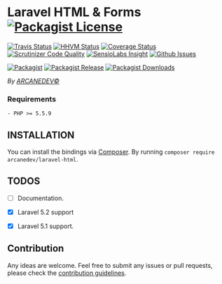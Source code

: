 # Laravel HTML & Forms  [![Packagist License][badge_license]](LICENSE.md)

[![Travis Status][badge_build]](https://travis-ci.org/ARCANEDEV/LaravelHtml)
[![HHVM Status][badge_hhvm]](http://hhvm.h4cc.de/package/arcanedev/laravel-html)
[![Coverage Status][badge_coverage]](https://scrutinizer-ci.com/g/ARCANEDEV/LaravelHtml/?branch=master)
[![Scrutinizer Code Quality][badge_quality]](https://scrutinizer-ci.com/g/ARCANEDEV/LaravelHtml/?branch=master)
[![SensioLabs Insight][badge_insight]](https://insight.sensiolabs.com/projects/dfcc38f2-7302-4c01-90ff-2d6c21782682)
[![Github Issues][badge_issues]](https://github.com/ARCANEDEV/LaravelHtml/issues)

[![Packagist][badge_package]](https://packagist.org/packages/arcanedev/laravel-html)
[![Packagist Release][badge_release]](https://packagist.org/packages/arcanedev/laravel-html)
[![Packagist Downloads][badge_downloads]](https://packagist.org/packages/arcanedev/laravel-html)

[badge_license]:   http://img.shields.io/packagist/l/arcanedev/laravel-html.svg?style=flat-square

[badge_build]:     http://img.shields.io/travis/ARCANEDEV/LaravelHtml.svg?style=flat-square
[badge_hhvm]:      https://img.shields.io/hhvm/arcanedev/laravel-html.svg?style=flat-square
[badge_coverage]:  https://img.shields.io/scrutinizer/coverage/g/ARCANEDEV/LaravelHtml.svg?style=flat-square
[badge_quality]:   https://img.shields.io/scrutinizer/g/ARCANEDEV/LaravelHtml.svg?style=flat-square
[badge_insight]:   https://img.shields.io/sensiolabs/i/dfcc38f2-7302-4c01-90ff-2d6c21782682.svg?style=flat-square
[badge_issues]:    http://img.shields.io/github/issues/ARCANEDEV/LaravelHtml.svg?style=flat-square

[badge_package]:   https://img.shields.io/badge/package-arcanedev/laravel--html-blue.svg?style=flat-square
[badge_release]:   https://img.shields.io/packagist/v/arcanedev/laravel-html.svg?style=flat-square
[badge_downloads]: https://img.shields.io/packagist/dt/arcanedev/laravel-html.svg?style=flat-square

*By [ARCANEDEV&copy;](http://www.arcanedev.net/)*

### Requirements

    - PHP >= 5.5.9

## INSTALLATION

You can install the bindings via [Composer](http://getcomposer.org/). By running `composer require arcanedev/laravel-html`.

## TODOS

  - [ ] Documentation.
  - [x] Laravel 5.2 support
  - [x] Laravel 5.1 support.


## Contribution

Any ideas are welcome. Feel free to submit any issues or pull requests, please check the [contribution guidelines](CONTRIBUTING.md).
